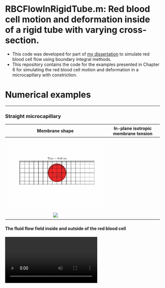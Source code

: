 # RBCFlowInRigidTube.m: Red blood cell motion and deformation inside of a rigid tube with varying cross-section.

- This code was developed for part of [my dissertation](https://www.researchgate.net/publication/355033649_Simulations_of_Red_Blood_Cell_Flow_by_Boundary_Integral_Methods) to simulate red blood cell flow using boundary integral methods.
- This repository contains the code for the examples presented in Chapter 6 for simulating the red blood cell motion and deformation in a microcapillary with constriction.

# Numerical examples

---

### Straight microcapillary

| Membrane shape | In-plane isotropic membrane tension |
| :-: | :-: |
|<img src="https://github.com/aligurbu/RBCFlowInRigidTube.m/blob/main/Results/ElasRBC_Short_Pr4_2_Time0_75s/MembraneShapeInVesselElasRBC_Short_Pr4_2_Time0_75s_xy.gif">
|<img src="https://github.com/aligurbu/RBCFlowInRigidTube.m/blob/main/Results/ElasRBC_Short_Pr4_2_Time0_75s/isotropicTensionInVesselElasRBC_Short_Pr4_2_Time0_75s_xy.gif">|

#### The fluid flow field inside and outside of the red blood cell

<video src="https://user-images.githubusercontent.com/13091572/218377243-10ea4ad7-82cd-4203-876b-6302f3812e9a.mp4" >

## Citation

    @phdthesis{gurbuz2021Thesis,
    title={Simulations of Red Blood Cell Flow by Boundary Integral Methods},
    author={G\"urb\"uz, Ali},
    year={2021},
    school={State University of New York at Buffalo}
    }
